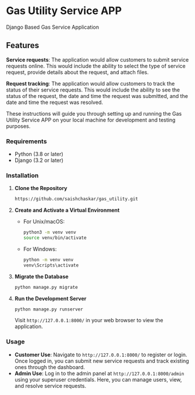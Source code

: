 # Gas Utility Service APP

Django Based Gas Service Application
## Features
**Service requests**: The application would allow customers to submit service requests online. This would include the ability to select the type of service request, provide details about the request, and attach files.

**Request tracking**: The application would allow customers to track the status of their service requests. This would include the ability to see the status of the request, the date and time the request was submitted, and the date and time the request was resolved.

These instructions will guide you through setting up and running the Gas Utility Service APP on your local machine for development and testing purposes.

### Requirements

- Python (3.8 or later)
- Django (3.2 or later)

### Installation

1. **Clone the Repository**

    ```bash
    https://github.com/saishchaskar/gas_utility.git
    ```

2. **Create and Activate a Virtual Environment**

    - For Unix/macOS:
    
        ```bash
        python3 -m venv venv
        source venv/bin/activate
        ```

    - For Windows:
    
        ```bash
        python -m venv venv
        venv\Scripts\activate
        ```
        
3. **Migrate the Database**

    ```bash
    python manage.py migrate
    ```
4. **Run the Development Server**

    ```bash
    python manage.py runserver
    ```
    
    Visit `http://127.0.0.1:8000/` in your web browser to view the application.

### Usage

- **Customer Use**: Navigate to `http://127.0.0.1:8000/` to register or login. Once logged in, you can submit new service requests and track existing ones through the dashboard.
- **Admin Use**: Log in to the admin panel at `http://127.0.0.1:8000/admin` using your superuser credentials. Here, you can manage users, view, and resolve service requests.
